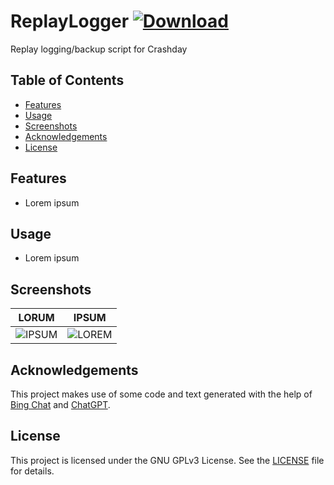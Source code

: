 # ReplayLogger [![Download](https://img.shields.io/badge/Download-Latest_Release-brightgreen)](https://github.com/MicaLovesKPOP/ReplayLogger/releases/latest)

Replay logging/backup script for Crashday

## Table of Contents
- [Features](#features)
- [Usage](#usage)
- [Screenshots](#screenshots)
- [Acknowledgements](#acknowledgements)
- [License](#license)
<!--- - [Licenses](#license) -->


## Features

- Lorem ipsum

## Usage

- Lorem ipsum

## Screenshots

| LORUM | IPSUM |
| --- | --- |
| ![IPSUM](screenshots/1.png) | ![LOREM](screenshots/2.png) |

## Acknowledgements

This project makes use of some code and text generated with the help of [Bing Chat](https://www.bing.com/search?q=Bing+AI&showconv=1) and [ChatGPT](https://chat.openai.com/).

## License

This project is licensed under the GNU GPLv3 License. See the [LICENSE](https://github.com/MicaLovesKPOP/WinterBot/blob/main/LICENSE) file for details.

